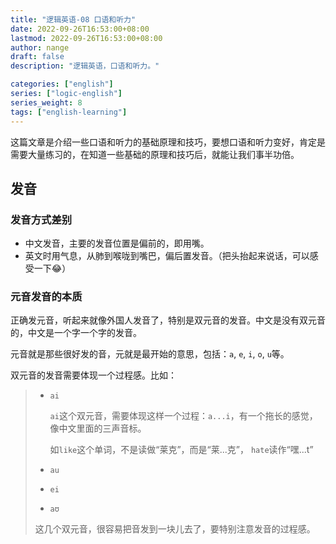 ```yaml
---
title: "逻辑英语-08 口语和听力"
date: 2022-09-26T16:53:00+08:00
lastmod: 2022-09-26T16:53:00+08:00
author: nange
draft: false
description: "逻辑英语，口语和听力。"

categories: ["english"]
series: ["logic-english"]
series_weight: 8
tags: ["english-learning"]
---
```


这篇文章是介绍一些口语和听力的基础原理和技巧，要想口语和听力变好，肯定是需要大量练习的，在知道一些基础的原理和技巧后，就能让我们事半功倍。

## 发音

### 发音方式差别

* 中文发音，主要的发音位置是偏前的，即用嘴。
* 英文时用气息，从肺到喉咙到嘴巴，偏后置发音。（把头抬起来说话，可以感受一下😂）

### 元音发音的本质

正确发元音，听起来就像外国人发音了，特别是双元音的发音。中文是没有双元音的，中文是一个字一个字的发音。

元音就是那些很好发的音，元就是最开始的意思，包括：`a`, `e`, `i`, `o`, `u`等。

双元音的发音需要体现一个过程感。比如：

> * `ai` 
>
>   `ai`这个双元音，需要体现这样一个过程：`a...i`，有一个拖长的感觉，像中文里面的三声音标。
>
>   如`like`这个单词，不是读做“莱克”，而是“莱...克”， `hate`读作“嘿...t”
>
> * `au`
> * `ei`
> * `aʊ`
>
> 这几个双元音，很容易把音发到一块儿去了，要特别注意发音的过程感。



















